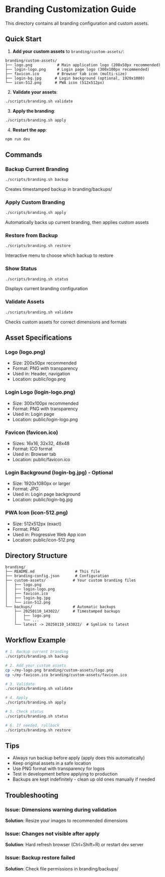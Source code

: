 # Branding Customization Guide

This directory contains all branding configuration and custom assets.

## Quick Start

1. **Add your custom assets** to `branding/custom-assets/`:
```
branding/custom-assets/
├── logo.png           # Main application logo (200x50px recommended)
├── login-logo.png     # Login page logo (300x100px recommended)
├── favicon.ico        # Browser tab icon (multi-size)
├── login-bg.jpg      # Login background (optional, 1920x1080)
└── icon-512.png      # PWA icon (512x512px)
```

2. **Validate your assets**:
```bash
./scripts/branding.sh validate
```

3. **Apply the branding**:
```bash
./scripts/branding.sh apply
```

4. **Restart the app**:
```bash
npm run dev
```

## Commands

### Backup Current Branding
```bash
./scripts/branding.sh backup
```
Creates timestamped backup in branding/backups/

### Apply Custom Branding
```bash
./scripts/branding.sh apply
```
Automatically backs up current branding, then applies custom assets

### Restore from Backup
```bash
./scripts/branding.sh restore
```
Interactive menu to choose which backup to restore

### Show Status
```bash
./scripts/branding.sh status
```
Displays current branding configuration

### Validate Assets
```bash
./scripts/branding.sh validate
```
Checks custom assets for correct dimensions and formats

## Asset Specifications

### Logo (logo.png)
- Size: 200x50px recommended
- Format: PNG with transparency
- Used in: Header, navigation
- Location: public/logo.png

### Login Logo (login-logo.png)
- Size: 300x100px recommended
- Format: PNG with transparency
- Used in: Login page
- Location: public/login-logo.png

### Favicon (favicon.ico)
- Sizes: 16x16, 32x32, 48x48
- Format: ICO format
- Used in: Browser tab
- Location: public/favicon.ico

### Login Background (login-bg.jpg) - Optional
- Size: 1920x1080px or larger
- Format: JPG
- Used in: Login page background
- Location: public/login-bg.jpg

### PWA Icon (icon-512.png)
- Size: 512x512px (exact)
- Format: PNG
- Used in: Progressive Web App icon
- Location: public/icon-512.png

## Directory Structure
```
branding/
├── README.md                  # This file
├── branding-config.json       # Configuration
├── custom-assets/            # Your custom branding files
│   ├── logo.png
│   ├── login-logo.png
│   ├── favicon.ico
│   ├── login-bg.jpg
│   └── icon-512.png
└── backups/                  # Automatic backups
    ├── 20250110_143022/      # Timestamped backups
    │   ├── logo.png
    │   └── ...
    └── latest -> 20250110_143022/  # Symlink to latest
```

## Workflow Example
```bash
# 1. Backup current branding
./scripts/branding.sh backup

# 2. Add your custom assets
cp ~/my-logo.png branding/custom-assets/logo.png
cp ~/my-favicon.ico branding/custom-assets/favicon.ico

# 3. Validate
./scripts/branding.sh validate

# 4. Apply
./scripts/branding.sh apply

# 5. Check status
./scripts/branding.sh status

# 6. If needed, rollback
./scripts/branding.sh restore
```

## Tips

- Always run backup before apply (apply does this automatically)
- Keep original assets in a safe location
- Use PNG format with transparency for logos
- Test in development before applying to production
- Backups are kept indefinitely - clean up old ones manually if needed

## Troubleshooting

### Issue: Dimensions warning during validation
**Solution**: Resize your images to recommended dimensions

### Issue: Changes not visible after apply
**Solution**: Hard refresh browser (Ctrl+Shift+R) or restart dev server

### Issue: Backup restore failed
**Solution**: Check file permissions in branding/backups/
